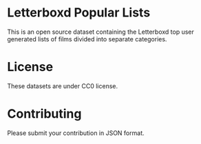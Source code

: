 # Letterboxd Popular Lists
This is an open source dataset containing the Letterboxd top user generated lists of films divided into separate categories.

# License
These datasets are under CC0 license.

# Contributing
Please submit your contribution in JSON format.
